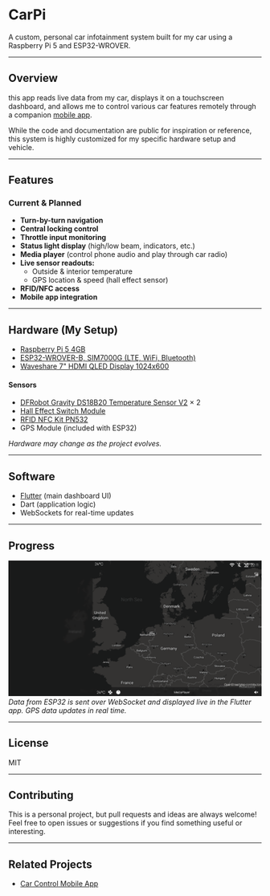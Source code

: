 # CarPi

A custom, personal car infotainment system built for my car using a Raspberry Pi 5 and ESP32-WROVER.

---

## Overview

this app reads live data from my car, displays it on a touchscreen dashboard, and allows me to control various car features remotely through a companion [mobile app](https://github.com/JoostKraan/Car-Control-Application).

While the code and documentation are public for inspiration or reference, this system is highly customized for my specific hardware setup and vehicle.

---

## Features

### Current & Planned

- **Turn-by-turn navigation**
- **Central locking control**
- **Throttle input monitoring**
- **Status light display** (high/low beam, indicators, etc.)
- **Media player** (control phone audio and play through car radio)
- **Live sensor readouts:**
  - Outside & interior temperature
  - GPS location & speed (hall effect sensor)
- **RFID/NFC access**
- **Mobile app integration**

---

## Hardware (My Setup)

- [Raspberry Pi 5 4GB](https://core-electronics.com.au/media/catalog/product/cache/d5cf359726a1656c2b36f3682d3bbc67/r/a/raspberry-pi-5-case-red-white-active-cooler.jpg)
- [ESP32-WROVER-B, SIM7000G (LTE, WiFi, Bluetooth)](https://m.media-amazon.com/images/I/617l1UeFBVL._AC_UF350,350_QL80_.jpg)
- [Waveshare 7" HDMI QLED Display 1024x600](https://www.tinytronics.nl/image/cache/catalog/products_2022/7qp-caplcd-4-600x600.jpg)

#### Sensors

- [DFRobot Gravity DS18B20 Temperature Sensor V2](https://www.tinytronics.nl/image/cache/catalog/products/product-003936/dfrobot-gravity-ds18b20-temperature-sensor-front-side-1500x1500.jpg) × 2
- [Hall Effect Switch Module](https://www.tinytronics.nl/image/cache/catalog/data/product-757/hall%20effect%20sensor%20module-1500x1500.jpg)
- [RFID NFC Kit PN532](https://www.hackerstore.nl/Afbeeldingen/1606groot.jpg)
- GPS Module (included with ESP32)

*Hardware may change as the project evolves.*

---

## Software

- [Flutter](https://github.com/flutter/flutter) (main dashboard UI)
- Dart (application logic)
- WebSockets for real-time updates

---



## Progress

![Dashboard Screenshot](./app/assets/img/screen3.png)  
_Data from ESP32 is sent over WebSocket and displayed live in the Flutter app. GPS data updates in real time._

---

## License

MIT

---


## Contributing

This is a personal project, but pull requests and ideas are always welcome! Feel free to open issues or suggestions if you find something useful or interesting.

---

## Related Projects

- [Car Control Mobile App](https://github.com/JoostKraan/Car-Control-Application)
